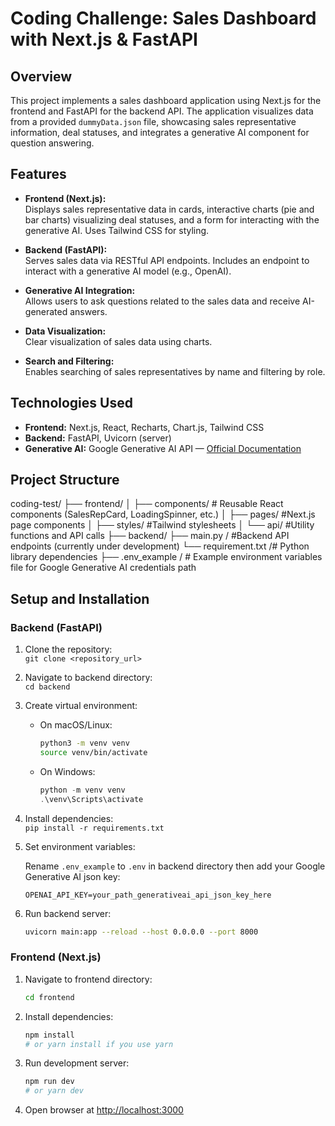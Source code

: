 

# Coding Challenge: Sales Dashboard with Next.js & FastAPI

## Overview

This project implements a sales dashboard application using Next.js for the frontend and FastAPI for the backend API. The application visualizes data from a provided `dummyData.json` file, showcasing sales representative information, deal statuses, and integrates a generative AI component for question answering.

## Features

* **Frontend (Next.js):**  
  Displays sales representative data in cards, interactive charts (pie and bar charts) visualizing deal statuses, and a form for interacting with the generative AI. Uses Tailwind CSS for styling.

* **Backend (FastAPI):**  
  Serves sales data via RESTful API endpoints. Includes an endpoint to interact with a generative AI model (e.g., OpenAI).

* **Generative AI Integration:**  
  Allows users to ask questions related to the sales data and receive AI-generated answers.

* **Data Visualization:**  
  Clear visualization of sales data using charts.

* **Search and Filtering:**  
  Enables searching of sales representatives by name and filtering by role.

## Technologies Used

* **Frontend:** Next.js, React, Recharts, Chart.js, Tailwind CSS  
* **Backend:** FastAPI, Uvicorn (server)  
* **Generative AI:**   Google Generative AI API — [Official Documentation](https://cloud.google.com/docs/generative-ai)

## Project Structure

coding-test/
├── frontend/
│   ├── components/ # Reusable React components (SalesRepCard, LoadingSpinner, etc.)
│   ├── pages/ #Next.js page components
│   ├── styles/ #Tailwind stylesheets
│   └── api/ #Utility functions and API calls
├── backend/
├── main.py / #Backend API endpoints (currently under development)
└── requirement.txt  /# Python library dependencies
├── .env_example / # Example environment variables file for Google Generative AI credentials path


## Setup and Installation

### Backend (FastAPI)

1. Clone the repository:  
   `git clone <repository_url>`

2. Navigate to backend directory:  
   `cd backend`

3. Create virtual environment:  

   - On macOS/Linux:  
     ```bash
     python3 -m venv venv
     source venv/bin/activate
     ```
   
   - On Windows:   
     ```powershell
     python -m venv venv
     .\venv\Scripts\activate
     ```

4. Install dependencies:   
   `pip install -r requirements.txt`

5. Set environment variables:

   Rename `.env_example` to `.env` in backend directory then add your  Google Generative AI json key:

   ```
   OPENAI_API_KEY=your_path_generativeai_api_json_key_here
   ```

6. Run backend server:

    ```bash
    uvicorn main:app --reload --host 0.0.0.0 --port 8000
    ```

### Frontend (Next.js)

1. Navigate to frontend directory:

    ```bash
    cd frontend
    ```

2. Install dependencies:

    ```bash
    npm install 
    # or yarn install if you use yarn 
    ```

3. Run development server:

    ```bash 
    npm run dev 
    # or yarn dev 
    ```

4. Open browser at [http://localhost:3000](http://localhost:3000)

